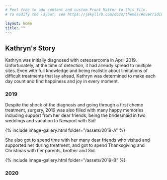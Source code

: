 ```yaml
---
# Feel free to add content and custom Front Matter to this file.
# To modify the layout, see https://jekyllrb.com/docs/themes/#overriding-theme-defaults

layout: home
title: ""
---
```


## Kathryn's Story

Kathryn was initially diagnosed with osteosarcoma in April 2019. Unfortunately, at the time of detection, it had already spread to multiple sites. Even with full knowledge and being realistic about limitations of difficult treatments that lay ahead, Kathryn was determined to make each day count and find happiness and joy in every moment.

### 2019

Despite the shock of the diagnosis and going through a first chemo treatment, surgery, 2019 was also filled with many happy memories including support from her dear friends, being the bridesmaid in two weddings and vacation to Newport with Sid!

{% include image-gallery.html folder="/assets/2019-A" %}

She also got to spend time with her many dear friends who visited and supported her during treatment, and got to spend Thanksgiving and Christmas with her parents, brother and Sid.

{% include image-gallery.html folder="/assets/2019-B" %}

### 2020